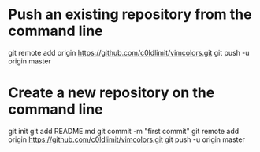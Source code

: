 # Push an existing repository from the command line
git remote add origin https://github.com/c0ldlimit/vimcolors.git
git push -u origin master

# Create a new repository on the command line
git init
git add README.md
git commit -m "first commit"
git remote add origin https://github.com/c0ldlimit/vimcolors.git
git push -u origin master
 
